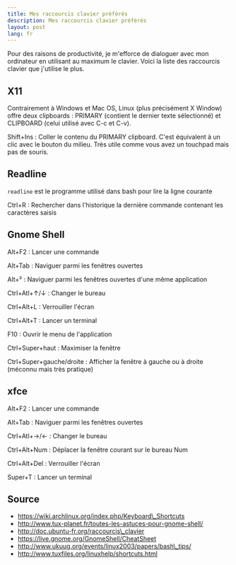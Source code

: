 ```yaml
---
title: Mes raccourcis clavier préférés
description: Mes raccourcis clavier préférés
layout: post
lang: fr
---
```

Pour des raisons de productivité, je m'efforce de dialoguer avec mon ordinateur en utilisant au
maximum le clavier. Voici la liste des raccourcis clavier que j'utilise le plus.

## X11

Contrairement à Windows et Mac OS, Linux (plus précisément X Window) offre deux clipboards : PRIMARY
(contient le dernier texte sélectionné) et CLIPBOARD (celui utilisé avec C-c et C-v).

Shift+Ins : Coller le contenu du PRIMARY clipboard. C'est équivalent à un clic avec le bouton du
milieu. Très utile comme vous avez un touchpad mais pas de souris.

## Readline

`readline` est le programme utilisé dans bash pour lire la ligne courante

Ctrl+R : Rechercher dans l'historique la dernière commande contenant les caractères saisis

## Gnome Shell

Alt+F2 : Lancer une commande

Alt+Tab : Naviguer parmi les fenêtres ouvertes

Alt+² : Naviguer parmi les fenêtres ouvertes d'une même application

Ctrl+Atl+↑/↓ : Changer le bureau

Ctrl+Alt+L : Verrouiller l'écran

Ctrl+Alt+T : Lancer un terminal

F10 : Ouvrir le menu de l'application

Ctrl+Super+haut : Maximiser la fenêtre

Ctrl+Super+gauche/droite : Afficher la fenêtre à gauche ou à droite (méconnu mais très pratique)

## xfce

Alt+F2 : Lancer une commande

Alt+Tab : Naviguer parmi les fenêtres ouvertes

Ctrl+Atl+→/← : Changer le bureau

Ctrl+Alt+Num : Déplacer la fenêtre courant sur le bureau Num

Ctrl+Alt+Del : Verrouiller l'écran

Super+T : Lancer un terminal

## Source

-   https://wiki.archlinux.org/index.php/Keyboard\_Shortcuts
-   http://www.tux-planet.fr/toutes-les-astuces-pour-gnome-shell/
-   http://doc.ubuntu-fr.org/raccourcis\_clavier
-   https://live.gnome.org/GnomeShell/CheatSheet
-   http://www.ukuug.org/events/linux2003/papers/bash\_tips/
-   http://www.tuxfiles.org/linuxhelp/shortcuts.html

